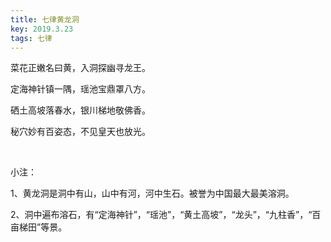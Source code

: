 ```yaml
---
title: 七律黄龙洞
key: 2019.3.23
tags: 七律
---
```


菜花正嫩名曰黄，入洞探幽寻龙王。

定海神针镇一隅，瑶池宝鼎罩八方。

硒土高坡落春水，银川梯地敬佛香。

秘穴妙有百姿态，不见皇天也放光。

</br>

小注：

1、黄龙洞是洞中有山，山中有河，河中生石。被誉为中国最大最美溶洞。

2、洞中遍布溶石，有“定海神针”，“瑶池”，“黄土高坡”，“龙头”，“九柱香”，“百亩梯田”等景。

</br>

